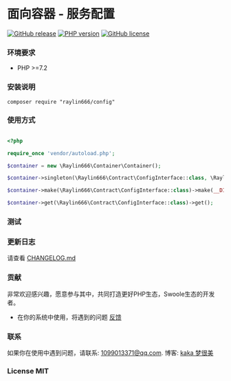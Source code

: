 # 面向容器 - 服务配置

[![GitHub release](https://img.shields.io/github/release/raylin666/config.svg)](https://github.com/raylin666/config/releases)
[![PHP version](https://img.shields.io/badge/php-%3E%207.2-orange.svg)](https://github.com/php/php-src)
[![GitHub license](https://img.shields.io/badge/license-MIT-blue.svg)](#LICENSE)

### 环境要求

* PHP >=7.2

### 安装说明

```
composer require "raylin666/config"
```

### 使用方式

```php

<?php

require_once 'vendor/autoload.php';

$container = new \Raylin666\Container\Container();

$container->singleton(\Raylin666\Contract\ConfigInterface::class, \Raylin666\Config\ConfigFactory::class);

$container->make(\Raylin666\Contract\ConfigInterface::class)->make(__DIR__);

$container->get(\Raylin666\Contract\ConfigInterface::class)->get();

```

### 测试

### 更新日志

请查看 [CHANGELOG.md](CHANGELOG.md)

### 贡献

非常欢迎感兴趣，愿意参与其中，共同打造更好PHP生态，Swoole生态的开发者。

* 在你的系统中使用，将遇到的问题 [反馈](https://github.com/raylin666/config/issues)

### 联系

如果你在使用中遇到问题，请联系: [1099013371@qq.com](mailto:1099013371@qq.com). 博客: [kaka 梦很美](http://www.ls331.com)

### License MIT
